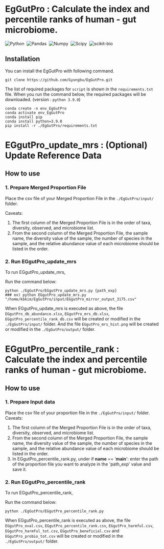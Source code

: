 # EgGutPro : Calculate the index and percentile ranks of human - gut microbiome.

![Python](https://img.shields.io/badge/Python-v3.9.0-blue.svg?style=flat&logo=python)&nbsp;
![Pandas](https://img.shields.io/badge/pandas-v2.0.1-blue.svg?style=flat&logo=pandas)&nbsp;
![Numpy](https://img.shields.io/badge/NumPy-v1.24.3-blue.svg?style=flat&logo=numpy)&nbsp;
![Scipy](https://img.shields.io/badge/SciPy-v1.10.1-blue.svg?style=flat&logo=scipy)&nbsp;
![scikit-bio](https://img.shields.io/badge/scikit_bio-grey.svg?style=flat&logo=scikit-bio)&nbsp;

## Installation

You can install the EgGutPro with following command.
	
	git clone https://github.com/Gyungbu/EgGutPro.git
 
The list of required packages for `script` is shown in the `requirements.txt` file. When you run the command below, the required packages will be downloaded. (version : `python 3.9.0`)
	
	conda create -n env_EgGutPro
	conda activate env_EgGutPro
	conda install pip  
	conda install python=3.9.0
	pip install -r ./EgGutPro/requirements.txt 

# EGgutPro_update_mrs : (Optional) Update Reference Data
## How to use

### 1. Prepare Merged Proportion File
Place the csv file of your Merged Proportion File in the `./EgGutPro/input/` folder.

Caveats: 

1. The first column of the Merged Proportion File is in the order of taxa, diversity, observed, and microbiome list.
2. From the second column of the Merged Proportion File, the sample name, the diversity value of the sample, the number of species in the sample, and the relative abundance value of each microbiome should be listed in the order.


### 2. Run EGgutPro_update_mrs
To run EGgutPro_update_mrs,
 
Run the command below:
  
    python ./EgGutPro/EGgutPro_update_mrs.py {path_exp}
    ### ex) python EGgutPro_update_mrs.py "/home/kbkim/EgGutPro/input/EGgutPro_mirror_output_3175.csv"
   
    
    
When EGgutPro_update_mrs is executed as above, the file `EGgutPro_db_abundance.xlsx`, `EGgutPro_mrs_db.xlsx`, `EGgutPro_percentile_rank_db.csv` will be created or modified in the `./EgGutPro/input/` folder.
And the file `EGgutPro_mrs_hist.png` will be created or modified in the `./EgGutPro/output/` folder.


# EGgutPro_percentile_rank : Calculate the index and percentile ranks of human - gut microbiome.
## How to use

### 1. Prepare Input data
Place the csv file of your proportion file in the `./EgGutPro/input/` folder.
Caveats: 

1. The first column of the Merged Proportion File is in the order of taxa, diversity, observed, and microbiome list.
2. From the second column of the Merged Proportion File, the sample name, the diversity value of the sample, the number of species in the sample, and the relative abundance value of each microbiome should be listed in the order.
3. In EGgutPro_percentile_rank.py, under if __name__ == '__main__': enter the path of the proportion file you want to analyze in the 'path_exp' value and save it.

### 2. Run EGgutPro_percentile_rank
To run EGgutPro_percentile_rank,
 
Run the command below:

    python ./EgGutPro/EGgutPro_percentile_rank.py
    

When EGgutPro_percentile_rank is executed as above, the file `EGgutPro_eval.csv`, `EGgutPro_percentile_rank.csv`, `EGgutPro_harmful.csv`, `EGgutPro_harmful_tot.csv`, `EGgutPro_beneficial.csv` and `EGgutPro_probio_tot.csv` will be created or modified in the `./EgGutPro/output/` folder.


